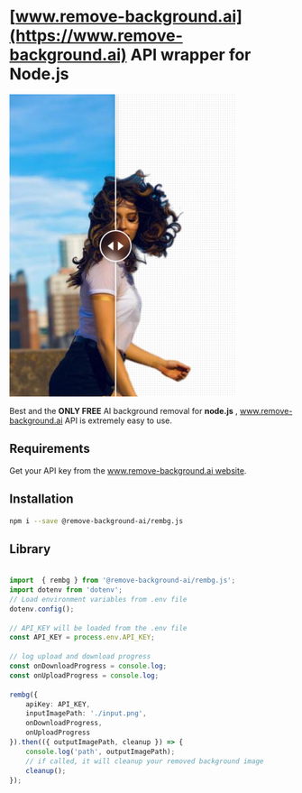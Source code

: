 # [www.remove-background.ai](https://www.remove-background.ai) API wrapper for Node.js

<img src="https://github.com/Remove-Background-ai/rembg.js/blob/main/media/background-remove-preview.png" width="400px"  />


Best and the **ONLY FREE** AI background removal for **node.js** , www.remove-background.ai API is extremely easy to use.


## Requirements
Get your API key from the [www.remove-background.ai website](https://www.remove-background.ai/api-usage).

## Installation

```bash
npm i --save @remove-background-ai/rembg.js
```

## Library

```typescript

import  { rembg } from '@remove-background-ai/rembg.js';
import dotenv from 'dotenv';
// Load environment variables from .env file
dotenv.config();

// API_KEY will be loaded from the .env file
const API_KEY = process.env.API_KEY;

// log upload and download progress
const onDownloadProgress = console.log;
const onUploadProgress = console.log;

rembg({
    apiKey: API_KEY,
    inputImagePath: './input.png',
    onDownloadProgress,
    onUploadProgress
}).then(({ outputImagePath, cleanup }) => {
    console.log('path', outputImagePath);
    // if called, it will cleanup your removed background image
    cleanup();
});
```